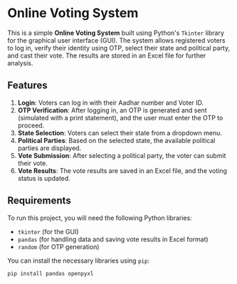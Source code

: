 # Online Voting System

This is a simple **Online Voting System** built using Python's `Tkinter` library for the graphical user interface (GUI). The system allows registered voters to log in, verify their identity using OTP, select their state and political party, and cast their vote. The results are stored in an Excel file for further analysis.

## Features

1. **Login**: Voters can log in with their Aadhar number and Voter ID.
2. **OTP Verification**: After logging in, an OTP is generated and sent (simulated with a print statement), and the user must enter the OTP to proceed.
3. **State Selection**: Voters can select their state from a dropdown menu.
4. **Political Parties**: Based on the selected state, the available political parties are displayed.
5. **Vote Submission**: After selecting a political party, the voter can submit their vote.
6. **Vote Results**: The vote results are saved in an Excel file, and the voting status is updated.

## Requirements

To run this project, you will need the following Python libraries:

- `tkinter` (for the GUI)
- `pandas` (for handling data and saving vote results in Excel format)
- `random` (for OTP generation)

You can install the necessary libraries using `pip`:

```bash
pip install pandas openpyxl
